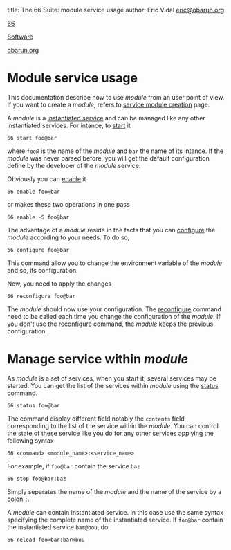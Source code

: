 title: The 66 Suite: module service usage
author: Eric Vidal <eric@obarun.org>

[66](index.html)

[Software](https://web.obarun.org/software)

[obarun.org](https://web.obarun.org)

# Module service usage

This documentation describe how to use *module* from an user point of view. If you want to create a *module*, refers to [service module creation](module-creation.html) page.

A *module* is a [instantiated service](instantiated-service.html) and can be managed like any other instantiated services. For intance, to [start](66-start.html) it

```
66 start foo@bar
```

where `foo@` is the name of the *module* and `bar` the name of its intance. If the *module* was never parsed before, you will get the default configuration define by the developer of the *module* service.

Obviously you can [enable](66-enable.html) it

```
66 enable foo@bar
```

or makes these two operations in one pass

```
66 enable -S foo@bar
```

The advantage of a *module* reside in the facts that you can [configure](66-configure.html) the *module* according to your needs. To do so,

```
66 configure foo@bar
```

This command allow you to change the environment variable of the *module* and so, its configuration.

Now, you need to apply the changes

```
66 reconfigure foo@bar
```

The *module* should now use your configuration. The [reconfigure](66-reconfigure.html) command need to be called each time you change the configuration of the *module*. If you don't use the [reconfigure](66-reconfigure.html) command, the *module* keeps the previous configuration.

# Manage service within *module*

As *module* is a set of services, when you start it, several services may be started. You can get the list of the services within *module* using the [status](66-status.html) command.

```
66 status foo@bar
```

The command display different field notably the `contents` field corresponding to the list of the service within the *module*. You can control the state of these service like you do for any other services applying the following syntax

```
66 <command> <module_name>:<service_name>
```

For example, if `foo@bar` contain the service `baz`

```
66 stop foo@bar:baz
```

Simply separates the name of the *module* and the name of the service by a colon `:`.

A *module* can contain instantiated service. In this case use the same syntax specifying the complete name of the instantiated service. If `foo@bar` contain the instantiated service `bar@bou`, do

```
66 reload foo@bar:bar@bou
```